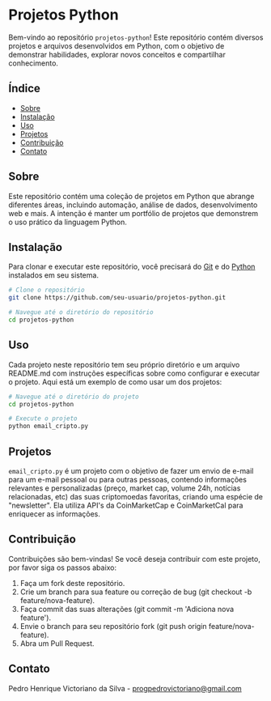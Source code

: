 # Projetos Python
Bem-vindo ao repositório `projetos-python`! Este repositório contém diversos projetos e arquivos desenvolvidos em Python, com o objetivo de demonstrar habilidades, explorar novos conceitos e compartilhar conhecimento.

## Índice
- [Sobre](#sobre)
- [Instalação](#instalação)
- [Uso](#uso)
- [Projetos](#projetos)
- [Contribuição](#contribuição)
- [Contato](#contato)

## Sobre
Este repositório contém uma coleção de projetos em Python que abrange diferentes áreas, incluindo automação, análise de dados, desenvolvimento web e mais. A intenção é manter um portfólio de projetos que demonstrem o uso prático da linguagem Python.

## Instalação
Para clonar e executar este repositório, você precisará do [Git](https://git-scm.com) e do [Python](https://www.python.org) instalados em seu sistema.

```bash
# Clone o repositório
git clone https://github.com/seu-usuario/projetos-python.git

# Navegue até o diretório do repositório
cd projetos-python
```

## Uso
Cada projeto neste repositório tem seu próprio diretório e um arquivo README.md com instruções específicas sobre como configurar e executar o projeto. Aqui está um exemplo de como usar um dos projetos:

```bash
# Navegue até o diretório do projeto
cd projetos-python

# Execute o projeto
python email_cripto.py
```

## Projetos
`email_cripto.py` é um projeto com o objetivo de fazer um envio de e-mail para um e-mail pessoal ou para outras pessoas, contendo informações relevantes e personalizadas (preço, market cap, volume 24h, notícias relacionadas, etc) das suas criptomoedas favoritas, criando uma espécie de "newsletter". Ela utiliza API's da CoinMarketCap e CoinMarketCal para enriquecer as informações.

## Contribuição
Contribuições são bem-vindas! Se você deseja contribuir com este projeto, por favor siga os passos abaixo:

1. Faça um fork deste repositório.
2. Crie um branch para sua feature ou correção de bug (git checkout -b feature/nova-feature).
3. Faça commit das suas alterações (git commit -m 'Adiciona nova feature').
4. Envie o branch para seu repositório fork (git push origin feature/nova-feature).
5. Abra um Pull Request.

## Contato
Pedro Henrique Victoriano da Silva - progpedrovictoriano@gmail.com
